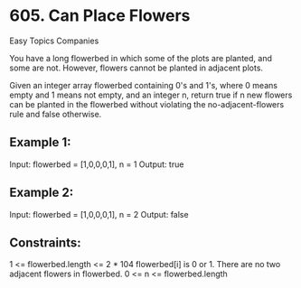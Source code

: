 # 605. Can Place Flowers
Easy Topics Companies

You have a long flowerbed in which some of the plots are planted, and some are
not. However, flowers cannot be planted in adjacent plots.

Given an integer array flowerbed containing 0's and 1's, where 0 means empty
and 1 means not empty, and an integer n, return true if n new flowers can be
planted in the flowerbed without violating the no-adjacent-flowers rule and
false otherwise.

 
## Example 1:

Input: flowerbed = [1,0,0,0,1], n = 1
Output: true

## Example 2:

Input: flowerbed = [1,0,0,0,1], n = 2
Output: false
 

## Constraints:

1 <= flowerbed.length <= 2 * 104
flowerbed[i] is 0 or 1.
There are no two adjacent flowers in flowerbed.
0 <= n <= flowerbed.length
